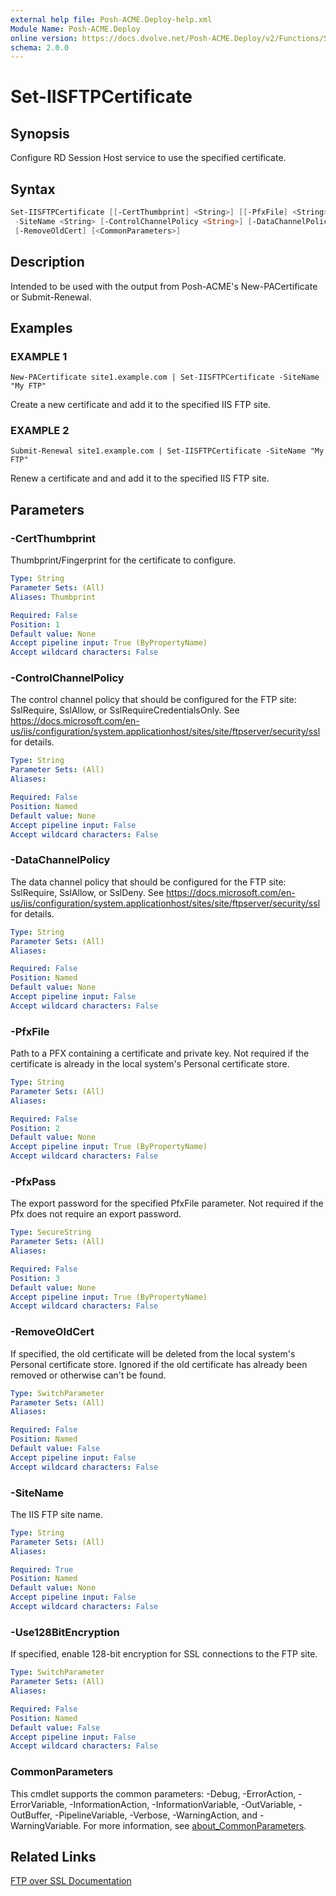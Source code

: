 ```yaml
---
external help file: Posh-ACME.Deploy-help.xml
Module Name: Posh-ACME.Deploy
online version: https://docs.dvolve.net/Posh-ACME.Deploy/v2/Functions/Set-IISFTPCertificate/
schema: 2.0.0
---
```


# Set-IISFTPCertificate

## Synopsis

Configure RD Session Host service to use the specified certificate.

## Syntax

```powershell
Set-IISFTPCertificate [[-CertThumbprint] <String>] [[-PfxFile] <String>] [[-PfxPass] <SecureString>]
 -SiteName <String> [-ControlChannelPolicy <String>] [-DataChannelPolicy <String>] [-Use128BitEncryption]
 [-RemoveOldCert] [<CommonParameters>]
```

## Description

Intended to be used with the output from Posh-ACME's New-PACertificate or Submit-Renewal.

## Examples

### EXAMPLE 1
```
New-PACertificate site1.example.com | Set-IISFTPCertificate -SiteName "My FTP"
```

Create a new certificate and add it to the specified IIS FTP site.

### EXAMPLE 2
```
Submit-Renewal site1.example.com | Set-IISFTPCertificate -SiteName "My FTP"
```

Renew a certificate and and add it to the specified IIS FTP site.

## Parameters

### -CertThumbprint
Thumbprint/Fingerprint for the certificate to configure.

```yaml
Type: String
Parameter Sets: (All)
Aliases: Thumbprint

Required: False
Position: 1
Default value: None
Accept pipeline input: True (ByPropertyName)
Accept wildcard characters: False
```

### -ControlChannelPolicy
The control channel policy that should be configured for the FTP site: SslRequire, SslAllow, or SslRequireCredentialsOnly.
See https://docs.microsoft.com/en-us/iis/configuration/system.applicationhost/sites/site/ftpserver/security/ssl for details.

```yaml
Type: String
Parameter Sets: (All)
Aliases:

Required: False
Position: Named
Default value: None
Accept pipeline input: False
Accept wildcard characters: False
```

### -DataChannelPolicy
The data channel policy that should be configured for the FTP site: SslRequire, SslAllow, or SslDeny.
See https://docs.microsoft.com/en-us/iis/configuration/system.applicationhost/sites/site/ftpserver/security/ssl for details.

```yaml
Type: String
Parameter Sets: (All)
Aliases:

Required: False
Position: Named
Default value: None
Accept pipeline input: False
Accept wildcard characters: False
```

### -PfxFile
Path to a PFX containing a certificate and private key.
Not required if the certificate is already in the local system's Personal certificate store.

```yaml
Type: String
Parameter Sets: (All)
Aliases:

Required: False
Position: 2
Default value: None
Accept pipeline input: True (ByPropertyName)
Accept wildcard characters: False
```

### -PfxPass
The export password for the specified PfxFile parameter.
Not required if the Pfx does not require an export password.

```yaml
Type: SecureString
Parameter Sets: (All)
Aliases:

Required: False
Position: 3
Default value: None
Accept pipeline input: True (ByPropertyName)
Accept wildcard characters: False
```

### -RemoveOldCert
If specified, the old certificate will be deleted from the local system's Personal certificate store.
Ignored if the old certificate has already been removed or otherwise can't be found.

```yaml
Type: SwitchParameter
Parameter Sets: (All)
Aliases:

Required: False
Position: Named
Default value: False
Accept pipeline input: False
Accept wildcard characters: False
```

### -SiteName
The IIS FTP site name.

```yaml
Type: String
Parameter Sets: (All)
Aliases:

Required: True
Position: Named
Default value: None
Accept pipeline input: False
Accept wildcard characters: False
```

### -Use128BitEncryption
If specified, enable 128-bit encryption for SSL connections to the FTP site.

```yaml
Type: SwitchParameter
Parameter Sets: (All)
Aliases:

Required: False
Position: Named
Default value: False
Accept pipeline input: False
Accept wildcard characters: False
```

### CommonParameters
This cmdlet supports the common parameters: -Debug, -ErrorAction, -ErrorVariable, -InformationAction, -InformationVariable, -OutVariable, -OutBuffer, -PipelineVariable, -Verbose, -WarningAction, and -WarningVariable. For more information, see [about_CommonParameters](http://go.microsoft.com/fwlink/?LinkID=113216).

## Related Links

[FTP over SSL Documentation](https://docs.microsoft.com/en-us/iis/configuration/system.applicationhost/sites/site/ftpserver/security/ssl)
